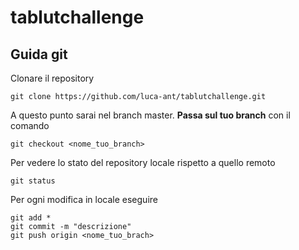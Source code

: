 # tablutchallenge

## Guida git
Clonare il repository
```
git clone https://github.com/luca-ant/tablutchallenge.git
```
A questo punto sarai nel branch master. **Passa sul tuo branch** con il comando
```
git checkout <nome_tuo_branch>
```

Per vedere lo stato del repository locale rispetto a quello remoto
```
git status
```

Per ogni modifica in locale eseguire
```
git add *
git commit -m "descrizione"
git push origin <nome_tuo_brach>
```

